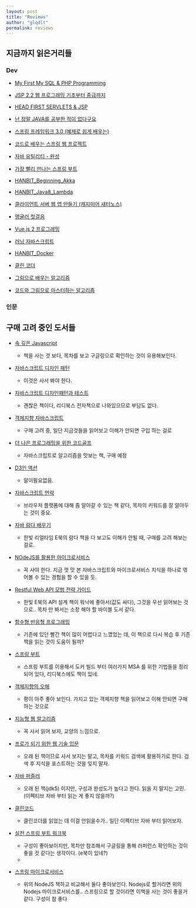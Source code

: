 ```yaml
---
layout: post
title: "Reviews"
author: "glqdlt"
permalink: reviews
---
```


## 지금까지 읽은거리들

### Dev

+ [My First My SQL & PHP Programming](#)
+ [JSP 2.2 웹 프로그래밍 기초부터 중급까지](#)
+ [HEAD FIRST SERVLETS & JSP](#)
+ [난 정말 JAVA를 공부한 적이 없다구요](#)
+ [스프링 프레임워크 3.0 (예제로 쉽게 배우는)](#)
+ [코드로 배우는 스프링 웹 프로젝트](#)
+ [자바 유틸리티 - 완성](#)
+ [가장 빨리 만나는 스프링 부트](#)
+ [HANBIT_Beginning_Akka](#)
+ [HANBIT_Java8_Lambda](#)
+ [클라이언트 서버 웹 앱 만들기 (캐지미어 새터노스)](#)
+ [앵귤러 첫걸음](#)
+ [Vue.js 2 프로그래밍](#)
+ [러닝 자바스크립트](#)
+ [HANBIT_Docker](#)
+ [클린 코더](#)

+ [그림으로 배우는 알고리즘](#)
+ [코드와 그림으로 마스터하는 알고리즘](#)

### 인문




## 구매 고려 중인 도서들

+ [속 깊은 Javascript](http://book.naver.com/bookdb/book_detail.nhn?bid=11282182)
     * 책을 사는 것 보다, 목차를 보고 구글링으로 확인하는 것이 유용해보인다.

+ [자바스크립트 디자인 패턴](http://book.naver.com/bookdb/book_detail.nhn?bid=10824738)
    * 이것은 사서 봐야 한다.

+ [자바스크립트 디자인패턴과 테스트](https://ridibooks.com/v2/Detail?id=754020259)
    * 괜찮은 책이다, 리디북스 전자책으로 나와있으므로 부담도 없다.

+ [객체지향 자바스크립트](http://m.book.naver.com/bookdb/book_detail.nhn?biblio.bid=12595865)
    * 구매 고려 중, 일단 지금것들을 읽어보고 이해가 안되면 구입 하는 걸로

+ [더 나은 프로그래밍을 위한 코드골프](http://m.book.naver.com/bookdb/book_detail.nhn?biblio.bid=8721703)
    * 자바스크립트로 알고리즘을 맛보는 책, 구매 예정

+ [D3인 액션](http://book.naver.com/bookdb/book_detail.nhn?bid=10750077)
    * 말이필요없음.

+ [자바스크립트 언락](http://book.naver.com/bookdb/book_detail.nhn?bid=12327714)
    * 브라우저 플랫폼에 대해 좀 알아갈 수 있는 책 같다, 목차의 키워드를 잘 알아두는 것이 중요.

* [자바 람다 배우기](http://book.naver.com/bookdb/book_detail.nhn?bid=12344257)
    * 한빛 리얼타임 E북의 람다 책을 다 보고도 이해가 안될 때, 구매를 고려 해보는 걸로.

* [NOdeJS를 활용한 마이크로서비스](http://book.naver.com/bookdb/book_detail.nhn?bid=12452996)
    * 꼭 사야 한다. 지금 껏 맛 본 자바스크립트와 마이크로서비스 지식을 하나로 엮어볼 수 있는 경험을 할 수 있을 듯.
    
* [Restful Web API 모범 전략 가이드](http://book.naver.com/bookdb/book_detail.nhn?bid=9520318)
    * 한빛 E북의 API 설계 책이 워낙에 좋아서(값도 싸다), 그것을 우선 읽어보는 것으로.. 목차 만 봐서는 소장 해야 할 바이블 도서 같다.

* [함수형 반응형 프로그래밍](http://book.naver.com/bookdb/book_detail.nhn?bid=12285041)
    * 기존에 있던 빨간 책이 많이 어렵다고 느꼈었는 데, 이 책으로 다시 복습 후 기존 책을 읽는 것이 도움이 될까?
+ [스프링 부트](http://book.naver.com/product/go.nhn?bid=12095873&cpName=ridi&url=https%3A%2F%2Fridibooks.com%2Fbooks%2F443000495%3Freferer%3Dnaver_book%26referer%3Dnaver_book)
    + 스프링 부트를 이용해서 도커 빌드 부터 여러가지 MSA 를 위한 기법들을 정리되어 있다, 리디북스에도 책이 있네.

+ [객체지향의 오해](http://book.naver.com/bookdb/book_detail.nhn?bid=9145968)
    + 평이 아주 좋아 보인다. 가지고 있는 객체지향 책을 읽어보고 이해 안되면 구매하는 것으로

+ [지능형 웹 알고리즘](http://book.naver.com/bookdb/book_detail.nhn?bid=12724573)
    + 꼭 사서 읽어 보자, 교양의 느낌으로.
+ [프로가 되기 위한 웹 기술 입문](http://m.book.naver.com/bookdb/book_detail.nhn?biblio.bid=6876538)
    + 오래 된 책이므로 사서 보지는 말고, 목차를 키워드 검색에 활용하기로 한다. 검색 후 지식을 포스트하는 것을 잊지 말자.
+ [자바 퍼즐러](http://www.hanbit.co.kr/store/books/look.php?p_code=B3886341469)
    + 오래 된 책(jdk5) 이지만, 구성과 완성도가 높다고 한다. 읽을 지 말지는 고민. (이펙티브 자바 부터 읽는 게 좋지 않을까?)

+ [클린코드](http://book.naver.com/bookdb/book_detail.nhn?bid=7390287)
    + 클린코더를 읽었는 데 이걸 안읽을수가.. 일단 이펙티브 자바 부터 읽어보자.

+ [실전 스프링 부트 워크북](http://book.naver.com/bookdb/book_detail.nhn?bid=12095873)
    + 구성이 좋아보이지만, 목차만 참조해서 구글링을 통해 러퍼런스 확인하는 것이 좋을 것 같다는 생각이다. (e북이 있네?)
    + 
+ [스프링 마이크로서비스](http://book.naver.com/bookdb/book_detail.nhn?bid=12270182)
    + 위의 NodeJS 책하고 비교해서 둘다 좋아보인다. Nodejs로 할거라면 위의 Nodejs 마이크로서비스를.. 스프링으로 할 것이라면 이책을 사는 것이 좋을거같다. 구성이 참 좋다